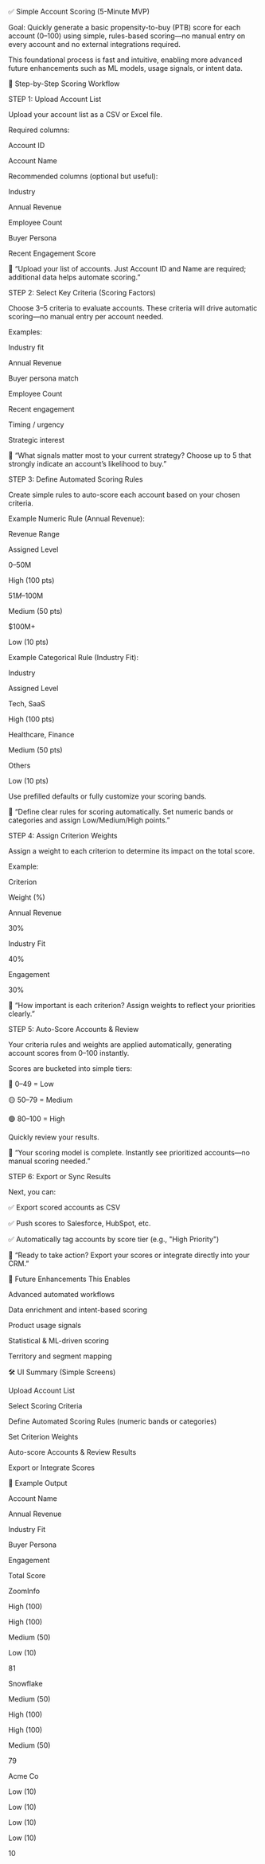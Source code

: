 ✅ Simple Account Scoring (5-Minute MVP)

Goal: Quickly generate a basic propensity-to-buy (PTB) score for each account (0–100) using simple, rules-based scoring—no manual entry on every account and no external integrations required.

This foundational process is fast and intuitive, enabling more advanced future enhancements such as ML models, usage signals, or intent data.

🧭 Step-by-Step Scoring Workflow

STEP 1: Upload Account List

Upload your account list as a CSV or Excel file.

Required columns:

Account ID

Account Name

Recommended columns (optional but useful):

Industry

Annual Revenue

Employee Count

Buyer Persona

Recent Engagement Score

💬 “Upload your list of accounts. Just Account ID and Name are required; additional data helps automate scoring.”

STEP 2: Select Key Criteria (Scoring Factors)

Choose 3–5 criteria to evaluate accounts. These criteria will drive automatic scoring—no manual entry per account needed.

Examples:

Industry fit

Annual Revenue

Buyer persona match

Employee Count

Recent engagement

Timing / urgency

Strategic interest

💬 “What signals matter most to your current strategy? Choose up to 5 that strongly indicate an account’s likelihood to buy.”

STEP 3: Define Automated Scoring Rules

Create simple rules to auto-score each account based on your chosen criteria.

Example Numeric Rule (Annual Revenue):

Revenue Range

Assigned Level

$0–$50M

High (100 pts)

$51M–$100M

Medium (50 pts)

$100M+

Low (10 pts)

Example Categorical Rule (Industry Fit):

Industry

Assigned Level

Tech, SaaS

High (100 pts)

Healthcare, Finance

Medium (50 pts)

Others

Low (10 pts)

Use prefilled defaults or fully customize your scoring bands.

💬 “Define clear rules for scoring automatically. Set numeric bands or categories and assign Low/Medium/High points.”

STEP 4: Assign Criterion Weights

Assign a weight to each criterion to determine its impact on the total score.

Example:

Criterion

Weight (%)

Annual Revenue

30%

Industry Fit

40%

Engagement

30%

💬 “How important is each criterion? Assign weights to reflect your priorities clearly.”

STEP 5: Auto-Score Accounts & Review

Your criteria rules and weights are applied automatically, generating account scores from 0–100 instantly.

Scores are bucketed into simple tiers:

🔴 0–49 = Low

🟡 50–79 = Medium

🟢 80–100 = High

Quickly review your results.

💬 “Your scoring model is complete. Instantly see prioritized accounts—no manual scoring needed.”

STEP 6: Export or Sync Results

Next, you can:

✅ Export scored accounts as CSV

✅ Push scores to Salesforce, HubSpot, etc.

✅ Automatically tag accounts by score tier (e.g., "High Priority")

💬 “Ready to take action? Export your scores or integrate directly into your CRM.”

🧱 Future Enhancements This Enables

Advanced automated workflows

Data enrichment and intent-based scoring

Product usage signals

Statistical & ML-driven scoring

Territory and segment mapping

🛠️ UI Summary (Simple Screens)

Upload Account List

Select Scoring Criteria

Define Automated Scoring Rules (numeric bands or categories)

Set Criterion Weights

Auto-score Accounts & Review Results

Export or Integrate Scores

🧪 Example Output

Account Name

Annual Revenue

Industry Fit

Buyer Persona

Engagement

Total Score

ZoomInfo

High (100)

High (100)

Medium (50)

Low (10)

81

Snowflake

Medium (50)

High (100)

High (100)

Medium (50)

79

Acme Co

Low (10)

Low (10)

Low (10)

Low (10)

10

